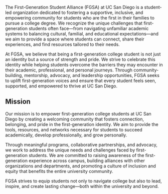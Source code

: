 The First-Generation Student Alliance (FGSA) at UC San Diego is a student-led organization dedicated to fostering a supportive, inclusive, and empowering community for students who are the first in their families to pursue a college degree. We recognize the unique challenges that first-generation students often face—from navigating unfamiliar academic systems to balancing cultural, familial, and educational expectations—and we aim to provide a space where students can connect, share their experiences, and find resources tailored to their needs.

At FGSA, we believe that being a first-generation college student is not just an identity but a source of strength and pride. We strive to celebrate this identity while helping students overcome the barriers they may encounter in their academic, professional, and personal journeys. Through community-building, mentorship, advocacy, and leadership opportunities, FGSA seeks to uplift first-generation voices and ensure that every student feels seen, supported, and empowered to thrive at UC San Diego.

## Mission
Our mission is to empower first-generation college students at UC San Diego by creating a welcoming community that fosters connection, belonging, and pride in the first-generation identity. We aim to provide the tools, resources, and networks necessary for students to succeed academically, develop professionally, and grow personally.

Through meaningful programs, collaborative partnerships, and advocacy, we work to address the unique needs and challenges faced by first-generation students. We are committed to raising awareness of the first-generation experience across campus, building alliances with other organizations and departments, and promoting a culture of inclusion and equity that benefits the entire university community.

FGSA strives to equip students not only to navigate college but also to lead, inspire, and create lasting change—both within the university and beyond.